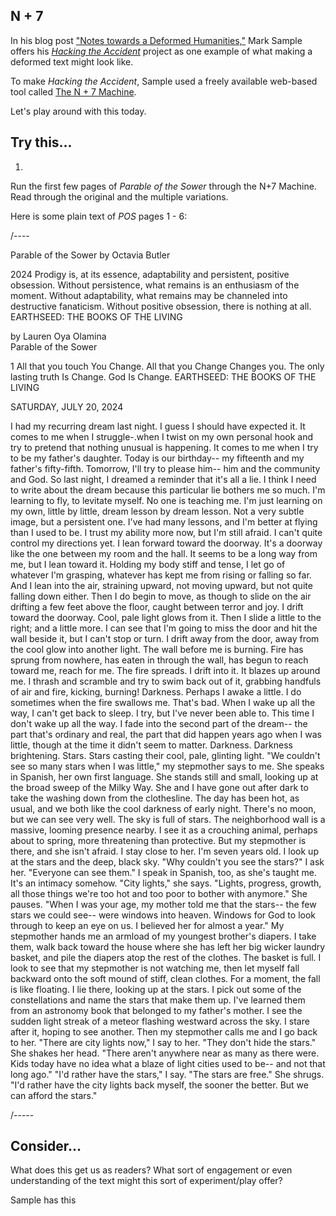 ## N + 7 

In his blog post ["Notes towards a Deformed Humanities,"](http://www.samplereality.com/2012/05/02/notes-towards-a-deformed-humanities/) Mark Sample offers his [*Hacking the Accident*](http://web.archive.org/web/20150102212412/http://hacking.fugitivetexts.net:80/) project as one example of what making a deformed text might look like.

To make *Hacking the Accident*, Sample used a freely available web-based tool called [The N + 7 Machine](http://www.spoonbill.org/n+7/).

Let's play around with this today.

## Try this...

1.

Run the first few pages of *Parable of the Sower* through the N+7 Machine. Read through the original and the multiple variations. 

Here is some plain text of *POS* pages 1 - 6:

/----

Parable of the Sower 
by Octavia Butler 

2024 
Prodigy is, at its essence, adaptability and persistent, positive obsession. Without persistence, what remains is an enthusiasm of the moment. Without adaptability, what remains may be channeled into destructive fanaticism. Without positive obsession, there is nothing at all. EARTHSEED: THE BOOKS OF THE LIVING

by Lauren Oya Olamina  
Parable of the Sower 

1 
All that you touch You Change.
 All that you Change Changes you.
 The only lasting truth Is Change.
 God Is Change. EARTHSEED: THE BOOKS OF THE LIVING 

SATURDAY, JULY 20, 2024 

I had my recurring dream last night. I guess I should have expected it. It comes to me when I struggle-.when I twist on my own personal hook and try to pretend that nothing unusual is happening. It comes to me when I try to be my father's daughter.
Today is our birthday-- my fifteenth and my father's fifty-fifth. Tomorrow, I'll try to please him-- him and the community and God. So last night, I dreamed a reminder that it's all a lie. I think I need to write about the dream because this particular lie bothers me so much. I'm learning to fly, to levitate myself. No one is teaching me. I'm just learning on my own, little by little, dream lesson by dream lesson. Not a very subtle image, but a persistent one. I've had many lessons, and I'm better at flying than I used to be. I trust my ability more now, but I'm still afraid. I can't quite control my directions yet.
I lean forward toward the doorway. It's a doorway like the one between my room and the hall. It seems to be a long way from me, but I lean toward it. Holding my body stiff and tense, I let go of whatever I'm grasping, whatever has kept me from rising or falling so far. And I lean into the air, straining upward, not moving upward, but not quite falling down either. Then I do begin to move, as though to slide on the air drifting a few feet above the floor, caught between terror and joy.
 I drift toward the doorway. Cool, pale light glows from it. Then I slide a little to the right; and a little more. I can see that I'm going to miss the door and hit the wall beside it, but I can't stop or turn. I drift away from the door, away from the cool glow into another light.
 The wall before me is burning. Fire has sprung from nowhere, has eaten in through the wall, has begun to reach toward me, reach for me. The fire spreads. I drift into it. It blazes up around me. I thrash and scramble and try to swim back out of it, grabbing handfuls of air and fire, kicking, burning! Darkness. Perhaps I awake a little. I do sometimes when the fire swallows me. That's bad. When I wake up all the way, I can't get back to sleep. I try, but I've never been able to. This time I don't wake up all the way. I fade into the second part of the dream-- the part that's ordinary and real, the part that did happen years ago when I was little, though at the time it didn't seem to matter.
 Darkness.
 Darkness brightening.
 Stars.
 Stars casting their cool, pale, glinting light.
 "We couldn't see so many stars when I was little," my stepmother says to me. She speaks in Spanish, her own first language. She stands still and small, looking up at the broad sweep of the Milky Way. She and I have gone out after dark to take the washing down from the clothesline. The day has been hot, as usual, and we both like the cool darkness of early night. There's no moon, but we can see very well. The sky is full of stars.
 The neighborhood wall is a massive, looming presence nearby. I see it as a crouching animal, perhaps about to spring, more threatening than protective. But my stepmother is there, and she isn't afraid. I stay close to her. I'm seven years old.
 I look up at the stars and the deep, black sky. "Why couldn't you see the stars?" I ask her. "Everyone can see them." I speak in Spanish, too, as she's taught me. It's an intimacy somehow.
 "City lights," she says. "Lights, progress, growth, all those things we're too hot and too poor to bother with anymore." She pauses. "When I was your age, my mother told me that the stars-- the few stars we could see-- were windows into heaven. Windows for God to look through to keep an eye on us. I believed her for almost a year." My stepmother hands me an armload of my youngest brother's diapers. I take them, walk back toward the house where she has left her big wicker laundry basket, and pile the diapers atop the rest of the clothes. The basket is full. I look to see that my stepmother is not watching me, then let myself fall backward onto the soft mound of stiff, clean clothes. For a moment, the fall is like floating.
 I lie there, looking up at the stars. I pick out some of the constellations and name the stars that make them up. I've learned them from an astronomy book that belonged to my father's mother.
 I see the sudden light streak of a meteor flashing westward across the sky. I stare after it, hoping to see another. Then my stepmother calls me and I go back to her.
 "There are city lights now," I say to her. "They don't hide the stars." She shakes her head. "There aren't anywhere near as many as there were. Kids today have no idea what a blaze of light cities used to be-- and not that long ago."
 "I'd rather have the stars," I say.
 "The stars are free." She shrugs. "I'd rather have the city lights back myself, the sooner the better. But we can afford the stars." 
 
/-----

## Consider...

What does this get us as readers? What sort of engagement or even understanding of the text might this sort of experiment/play offer?

Sample has this 


